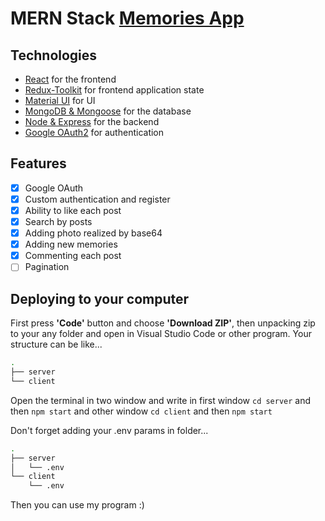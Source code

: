 # MERN Stack [Memories App](https://memories-xi.vercel.app/)

## Technologies

- [React](https://reactjs.org/docs/create-a-new-react-app.html) for the frontend
- [Redux-Toolkit](https://redux-toolkit.js.org/) for frontend application state
- [Material UI](https://material-ui.com/) for UI
- [MongoDB & Mongoose](https://mongoosejs.com/) for the database
- [Node & Express](http://expressjs.com/) for the backend
- [Google OAuth2](https://developers.google.com/identity/protocols/oauth2/web-server) for authentication

## Features

- [x] Google OAuth
- [x] Custom authentication and register
- [x] Ability to like each post
- [x] Search by posts
- [x] Adding photo realized by base64
- [x] Adding new memories
- [x] Commenting each post
- [ ] Pagination

## Deploying to your computer

First press **'Code'** button and choose **'Download ZIP'**, then unpacking zip to your any folder and open in Visual Studio Code or other program.
Your structure can be like...

```bash
. 
├── server
└── client
```

Open the terminal in two window and write in first window `cd server` and then `npm start` and other window `cd client` and then `npm start` 

Don't forget adding your .env params in folder...

```bash
. 
├── server
│   └── .env  
└── client
    └── .env  
```

Then you can use my program :)

